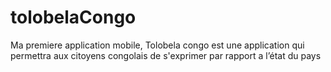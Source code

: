 # tolobelaCongo
Ma premiere application mobile, Tolobela congo est une application qui permettra aux citoyens congolais de s'exprimer par rapport a l’état du pays
